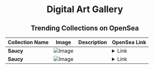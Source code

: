 <div align="center">

# Digital Art Gallery

## Trending Collections on OpenSea

| Collection Name                       | Image                                                                                     | Description                       | OpenSea Link                                                                                          |
|---------------------------------------|-------------------------------------------------------------------------------------------|-----------------------------------|--------------------------------------------------------------------------------------------------------|
| **Saucy** | ![Image](https://i.seadn.io/s/raw/files/fb47b6b389734a3b3d954bc276091e4b.jpg?w=500&auto=format?w=200&auto=format) |  | <details><summary>Link</summary>[Saucy](https://opensea.io/collection/saucy-392)</details> |
| **Saucy** | ![Image](https://i.seadn.io/s/raw/files/fb47b6b389734a3b3d954bc276091e4b.jpg?w=500&auto=format?w=200&auto=format) |  | <details><summary>Link</summary>[Saucy](https://opensea.io/collection/saucy-391)</details> |

</div>